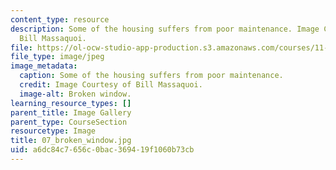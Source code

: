 ```yaml
---
content_type: resource
description: Some of the housing suffers from poor maintenance. Image Courtesy of
  Bill Massaquoi.
file: https://ol-ocw-studio-app-production.s3.amazonaws.com/courses/11-945-springfield-studio-fall-2005/a6dc84c7656c0bac369419f1060b73cb_07_broken_window.jpg
file_type: image/jpeg
image_metadata:
  caption: Some of the housing suffers from poor maintenance.
  credit: Image Courtesy of Bill Massaquoi.
  image-alt: Broken window.
learning_resource_types: []
parent_title: Image Gallery
parent_type: CourseSection
resourcetype: Image
title: 07_broken_window.jpg
uid: a6dc84c7-656c-0bac-3694-19f1060b73cb
---
```

